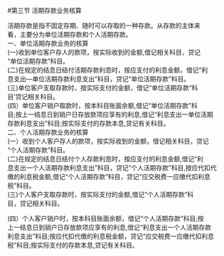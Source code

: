 #第三节 活期存款业务核算
 <p>活期存款是指不固定存期、随时可以存取的一种存款。从存款的主体来<br />
      看，主要分为单位活期存款和个人活期存款。<br />
      一、单位活期存款业务的核算<br />
      (一)收到单位客户存人的款项，按实际收到的金额,借记相关科目，贷记<br />
      “单位活期存款”科目。<br />
      (二)在规定的结息日结付活期存款利息时，按应支付的利息金额，借记“利<br />
      息支出—单位活期存款利息支出”科目，贷记“单位活期存款”科目。<br />
      (三)单位客户支取存款时，按实际支付的金额，借记“单位活期存款”科<br />
      目’贷记相关科目。<br />
      (四）单位客户销户取款时，按本科目账面余额,借记“单位活期存款”科<br />
      目;按上一结息日到销户日存放款项应享有的利息,借记“利息支出一单位活期<br />
      存款利息支出”科目;按实际支付的存款本息,贷记有关科目。<br />
      二、个人活期存款业务的核算<br />
      (一）收到个人客户存人的款项，按实际收到的金额，借记相关科目，贷记<br />
      “个人活期存款”科目。<br />
      (二)在规定的结息日结付个人存款利息时，按应支付的利息金额,借记“利<br />
      息支出一个人活期存款利息支出”科目，贷记“个人活期存款”科目,按应代扣代<br />
      缴的利息税金额,借记“个人活期存款”科目，贷记“应交税费一应缴代扣利息<br />
      税”科目。<br />
      (三)个人客户支取存款时，按实际支付的金额,借记“个人活期存款”科<br />
    目，贷记相关科目。</p>
    <p>(四）个人客户销户时，按本科目账面余额，借记“个人活期存款”科目;按<br />
      上一结息日到销户日存放款项应享有的利息,借记“利息支出一个人活期存款<br />
      利息支出”科目;按应代扣代缴的利息税金额，贷记“应交税费一应缴代扣利息<br />
    税”科目;按实际支付的存款本息,贷记有关科目。</p>
